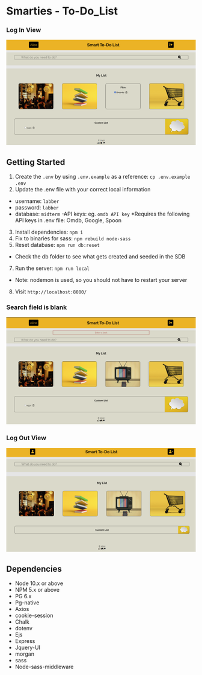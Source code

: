 # Smarties - To-Do_List
### Log In View
!["Screenshot of logged in user"](https://github.com/michealap/Smart-To-Do-List/blob/master/docs/checked.png)

## Getting Started
1. Create the `.env` by using `.env.example` as a reference: `cp .env.example .env`
2. Update the .env file with your correct local information 
  - username: `labber` 
  - password: `labber` 
  - database: `midterm`
  -API keys: eg. `omdb API key`
  *Requires the following API keys in .env file: Omdb, Google, Spoon
3. Install dependencies: `npm i`
4. Fix to binaries for sass: `npm rebuild node-sass`
5. Reset database: `npm run db:reset`
  - Check the db folder to see what gets created and seeded in the SDB
7. Run the server: `npm run local`
  - Note: nodemon is used, so you should not have to restart your server
8. Visit `http://localhost:8080/`

### Search field is blank
!["Screenshot of form verify"](https://github.com/michealap/Smart-To-Do-List/blob/master/docs/formVerify.png)

### Log Out View
!["Screenshot of logged out user"](https://github.com/michealap/Smart-To-Do-List/blob/master/docs/loggedout.png)
## Dependencies

- Node 10.x or above
- NPM 5.x or above
- PG 6.x
- Pg-native
- Axios 
- cookie-session
- Chalk
- dotenv
- Ejs
- Express
- Jquery-UI
- morgan
- sass
- Node-sass-middleware
